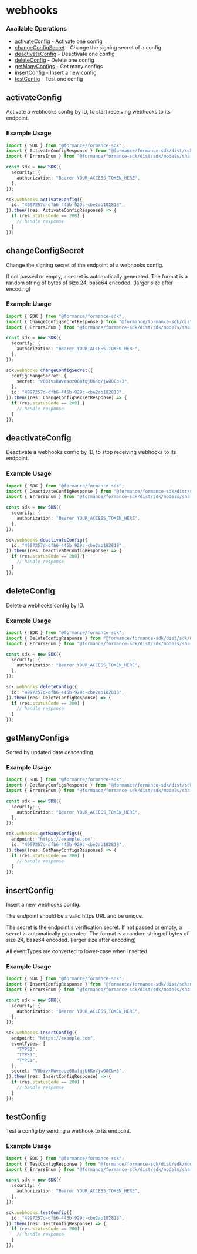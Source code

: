 # webhooks

### Available Operations

* [activateConfig](#activateconfig) - Activate one config
* [changeConfigSecret](#changeconfigsecret) - Change the signing secret of a config
* [deactivateConfig](#deactivateconfig) - Deactivate one config
* [deleteConfig](#deleteconfig) - Delete one config
* [getManyConfigs](#getmanyconfigs) - Get many configs
* [insertConfig](#insertconfig) - Insert a new config
* [testConfig](#testconfig) - Test one config

## activateConfig

Activate a webhooks config by ID, to start receiving webhooks to its endpoint.

### Example Usage

```typescript
import { SDK } from "@formance/formance-sdk";
import { ActivateConfigResponse } from "@formance/formance-sdk/dist/sdk/models/operations";
import { ErrorsEnum } from "@formance/formance-sdk/dist/sdk/models/shared";

const sdk = new SDK({
  security: {
    authorization: "Bearer YOUR_ACCESS_TOKEN_HERE",
  },
});

sdk.webhooks.activateConfig({
  id: "4997257d-dfb6-445b-929c-cbe2ab182818",
}).then((res: ActivateConfigResponse) => {
  if (res.statusCode == 200) {
    // handle response
  }
});
```

## changeConfigSecret

Change the signing secret of the endpoint of a webhooks config.

If not passed or empty, a secret is automatically generated.
The format is a random string of bytes of size 24, base64 encoded. (larger size after encoding)


### Example Usage

```typescript
import { SDK } from "@formance/formance-sdk";
import { ChangeConfigSecretResponse } from "@formance/formance-sdk/dist/sdk/models/operations";
import { ErrorsEnum } from "@formance/formance-sdk/dist/sdk/models/shared";

const sdk = new SDK({
  security: {
    authorization: "Bearer YOUR_ACCESS_TOKEN_HERE",
  },
});

sdk.webhooks.changeConfigSecret({
  configChangeSecret: {
    secret: "V0bivxRWveaoz08afqjU6Ko/jwO0Cb+3",
  },
  id: "4997257d-dfb6-445b-929c-cbe2ab182818",
}).then((res: ChangeConfigSecretResponse) => {
  if (res.statusCode == 200) {
    // handle response
  }
});
```

## deactivateConfig

Deactivate a webhooks config by ID, to stop receiving webhooks to its endpoint.

### Example Usage

```typescript
import { SDK } from "@formance/formance-sdk";
import { DeactivateConfigResponse } from "@formance/formance-sdk/dist/sdk/models/operations";
import { ErrorsEnum } from "@formance/formance-sdk/dist/sdk/models/shared";

const sdk = new SDK({
  security: {
    authorization: "Bearer YOUR_ACCESS_TOKEN_HERE",
  },
});

sdk.webhooks.deactivateConfig({
  id: "4997257d-dfb6-445b-929c-cbe2ab182818",
}).then((res: DeactivateConfigResponse) => {
  if (res.statusCode == 200) {
    // handle response
  }
});
```

## deleteConfig

Delete a webhooks config by ID.

### Example Usage

```typescript
import { SDK } from "@formance/formance-sdk";
import { DeleteConfigResponse } from "@formance/formance-sdk/dist/sdk/models/operations";
import { ErrorsEnum } from "@formance/formance-sdk/dist/sdk/models/shared";

const sdk = new SDK({
  security: {
    authorization: "Bearer YOUR_ACCESS_TOKEN_HERE",
  },
});

sdk.webhooks.deleteConfig({
  id: "4997257d-dfb6-445b-929c-cbe2ab182818",
}).then((res: DeleteConfigResponse) => {
  if (res.statusCode == 200) {
    // handle response
  }
});
```

## getManyConfigs

Sorted by updated date descending

### Example Usage

```typescript
import { SDK } from "@formance/formance-sdk";
import { GetManyConfigsResponse } from "@formance/formance-sdk/dist/sdk/models/operations";
import { ErrorsEnum } from "@formance/formance-sdk/dist/sdk/models/shared";

const sdk = new SDK({
  security: {
    authorization: "Bearer YOUR_ACCESS_TOKEN_HERE",
  },
});

sdk.webhooks.getManyConfigs({
  endpoint: "https://example.com",
  id: "4997257d-dfb6-445b-929c-cbe2ab182818",
}).then((res: GetManyConfigsResponse) => {
  if (res.statusCode == 200) {
    // handle response
  }
});
```

## insertConfig

Insert a new webhooks config.

The endpoint should be a valid https URL and be unique.

The secret is the endpoint's verification secret.
If not passed or empty, a secret is automatically generated.
The format is a random string of bytes of size 24, base64 encoded. (larger size after encoding)

All eventTypes are converted to lower-case when inserted.


### Example Usage

```typescript
import { SDK } from "@formance/formance-sdk";
import { InsertConfigResponse } from "@formance/formance-sdk/dist/sdk/models/operations";
import { ErrorsEnum } from "@formance/formance-sdk/dist/sdk/models/shared";

const sdk = new SDK({
  security: {
    authorization: "Bearer YOUR_ACCESS_TOKEN_HERE",
  },
});

sdk.webhooks.insertConfig({
  endpoint: "https://example.com",
  eventTypes: [
    "TYPE1",
    "TYPE1",
    "TYPE1",
  ],
  secret: "V0bivxRWveaoz08afqjU6Ko/jwO0Cb+3",
}).then((res: InsertConfigResponse) => {
  if (res.statusCode == 200) {
    // handle response
  }
});
```

## testConfig

Test a config by sending a webhook to its endpoint.

### Example Usage

```typescript
import { SDK } from "@formance/formance-sdk";
import { TestConfigResponse } from "@formance/formance-sdk/dist/sdk/models/operations";
import { ErrorsEnum } from "@formance/formance-sdk/dist/sdk/models/shared";

const sdk = new SDK({
  security: {
    authorization: "Bearer YOUR_ACCESS_TOKEN_HERE",
  },
});

sdk.webhooks.testConfig({
  id: "4997257d-dfb6-445b-929c-cbe2ab182818",
}).then((res: TestConfigResponse) => {
  if (res.statusCode == 200) {
    // handle response
  }
});
```
